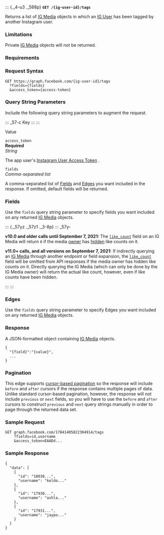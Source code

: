 ::: {._4-u3 ._588p}
**` GET /{ig-user-id}/tags `**

Returns a list of [IG Media](/docs/instagram-api/reference/ig-media)
objects in which an [IG User](/docs/instagram-api/reference/ig-user) has
been tagged by another Instagram user.

### Limitations

Private [IG Media](/docs/instagram-api/reference/ig-media) objects will
not be returned.

### Requirements

### Request Syntax

``` {._5s-8 .prettyprint .lang-code}
GET https://graph.facebook.com/{ig-user-id}/tags
  ?fields={fields}
  &access_token={access-token}
```

### Query String Parameters

Include the following query string parameters to augment the request.

::: _57-c
Key
:::
:::

Value

` access_token `\
**Required**\
*String*

The app user\'s [Instagram User Access
Token](/docs/instagram-basic-display-api/overview#instagram-user-access-tokens)
.

` fields `\
*Comma-separated list*

A comma-separated list of [Fields](#fields) and [Edges](#edges) you want
included in the response. If omitted, default fields will be returned.

### Fields

Use the ` fields ` query string parameter to specify fields you want
included on any returned [IG
Media](/docs/instagram-api/reference/ig-media#read) objects.

::: {._57yz ._57z1 ._3-8p}
::: _57y-
<div>

**v10.0 and older calls until September 7, 2021:** The
[` like_count `](/docs/instagram-api/reference/ig-media#fields) field on
an IG Media will return ` 0 ` if the media
[owner](/docs/instagram-api/overview#authorization) has
[hidden](https://www.facebook.com/help/instagram/113355287252104) like
counts on it.

**v11.0+ calls, and all versions on September 7, 2021:** If indirectly
querying an [IG Media](/docs/instagram-api/reference/ig-media) through
another endpoint or field expansion, the
[` like_count `](/docs/instagram-api/reference/ig-media#fields) field
will be omitted from API responses if the media owner has hidden like
counts on it. Directly querying the IG Media (which can only be done by
the IG Media owner) will return the actual like count, however, even if
like counts have been hidden.

</div>
:::
:::

### Edges

Use the ` fields ` query string parameter to specify Edges you want
included on any returned [IG
Media](/docs/instagram-api/reference/ig-media#read) objects.

### Response

A JSON-formatted object containing [IG
Media](/docs/instagram-api/reference/ig-media) objects.

``` {._5s-8 .prettyprint .lang-json}
{
  "{field}":"{value}",
  ...
}
```

### Pagination

This edge supports [cursor-based
pagination](/docs/graph-api/using-graph-api#paging) so the response will
include ` before ` and ` after ` cursors if the response contains
multiple pages of data. Unlike standard cursor-based pagination,
however, the response will not include ` previous ` or ` next ` fields,
so you will have to use the ` before ` and ` after ` cursors to
construct ` previous ` and ` next ` query strings manually in order to
page through the returned data set.

### Sample Request

``` {._5s-8 .prettyprint .lang-code}
GET graph.facebook.com/17841405822304914/tags
    ?fields=id,username
    &access_token=EAADd...
```

### Sample Response

``` {._5s-8 .prettyprint .lang-code}
{
  "data": [
    {
      "id": "18038...",
      "username": "keldo..."
    },
    {
      "id": "17930...",
      "username": "ashla..."
    },
    {
      "id": "17931...",
      "username": "jaypo..."
    }
  ]
}
```
